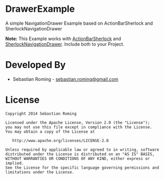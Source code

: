 DrawerExample
=============

A simple NavigationDrawer Example based on ActionBarSherlock and SherlockNavigationDrawer

<b>Note:</b>
This Example works with <a href="https://github.com/JakeWharton/ActionBarSherlock">ActionBarSherlock</a> and <a href="https://github.com/nicolasjafelle/SherlockNavigationDrawer">SherlockNavigationDrawer</a>.
Include both to your Project.


Developed By
============

* Sebastian Roming - <sebastian.roming@gmail.com>


License
=======

    Copyright 2014 Sebastian Roming

    Licensed under the Apache License, Version 2.0 (the "License");
    you may not use this file except in compliance with the License.
    You may obtain a copy of the License at

       http://www.apache.org/licenses/LICENSE-2.0

    Unless required by applicable law or agreed to in writing, software
    distributed under the License is distributed on an "AS IS" BASIS,
    WITHOUT WARRANTIES OR CONDITIONS OF ANY KIND, either express or implied.
    See the License for the specific language governing permissions and
    limitations under the License.